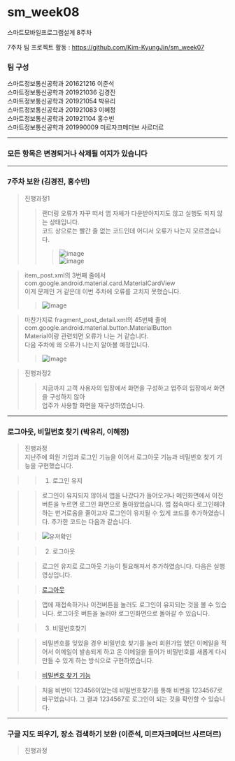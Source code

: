 # sm_week08
스마트모바일프로그램설계 8주차

7주차 팀 프로젝트 활동 : https://github.com/Kim-KyungJin/sm_week07

### 팀 구성   
스마트정보통신공학과 201621216 이준석   
스마트정보통신공학과 201921036 김경진   
스마트정보통신공학과 201921054 박유리   
스마트정보통신공학과 201921083 이혜정   
스마트정보통신공학과 201921104 홍수빈    
스마트정보통신공학과 201990009 미르자크메더브 사르더르    

   ***   
### 모든 항목은 변경되거나 삭제될 여지가 있습니다   
   ***   
   
### 7주차 보완 (김경진, 홍수빈)   
>진행과정1   
>>랜더링 오류가 자꾸 떠서 앱 자체가 다운받아지지도 않고 실행도 되지 않는 상태입니다.     
>>코드 상으로는 빨간 줄 없는 코드인데 어디서 오류가 나는지 모르겠습니다.    
>>>![image](https://user-images.githubusercontent.com/57963888/115985037-f109a600-a5e4-11eb-904d-f073aff0775c.png)   
>>>![image](https://user-images.githubusercontent.com/57963888/115985053-febf2b80-a5e4-11eb-90d2-5ce34cffde28.png)   

>item_post.xml의 3번째 줄에서   
>com.google.android.material.card.MaterialCardView   
>이게 문제인 거 같은데 이번 주차에 오류를 고치지 못했습니다.   
>>![image](https://user-images.githubusercontent.com/57963888/115985830-9eca8400-a5e8-11eb-8a25-f7639da0f41a.png)   


>마찬가지로 fragment_post_detail.xml의 45번째 줄에   
>com.google.android.material.button.MaterialButton   
>Material이랑 관련되면 오류가 나는 거 같습니다.   
>다음 주차에 왜 오류가 나는지 알아볼 예정입니다.   
>>![image](https://user-images.githubusercontent.com/57963888/115985971-287a5180-a5e9-11eb-9ab2-f4fd97e2edc6.png)   

>진행과정2
>>지금까지 고객 사용자의 입장에서 화면을 구성하고 업주의 입장에서 화면을 구성하지 않아   
>>업주가 사용할 화면을 재구성하였습니다.   

   ***   
   
### 로그아웃, 비밀번호 찾기 (박유리, 이혜정)   
>진행과정   
> 지난주에 회원 가입과 로그인 기능을 이어서 로그아웃 기능과 비밀번호 찾기 기능을 구현했습니다.

>> 1. 로그인 유지

>> 로그인이 유지되지 않아서 앱을 나갔다가 들어오거나 메인화면에서 이전 버튼을 누르면 로그인 화면으로 돌아왔었습니다.
>> 앱 접속마다 로그인해야하는 번거로움을 줄이고자 로그인이 유지될 수 있게 코드를 추가하였습니다.
>> 추가한 코드는 다음과 같습니다.

>>![유저확인](https://user-images.githubusercontent.com/79883808/115999908-d3f6c680-a628-11eb-8531-aadb2533c223.PNG)

>> 2. 로그아웃

>> 로그인 유지로 로그아웃 기능이 필요해져서 추가하였습니다.
>> 다음은 실행영상입니다.

>> [로그아웃](https://user-images.githubusercontent.com/79883808/115999930-f7ba0c80-a628-11eb-8b50-c7bc69275dca.mp4)

>> 앱에 재접속하거나 이전버튼을 눌러도 로그인이 유지되는 것을 볼 수 있습니다. 로그아웃 버튼을 눌러야 로그인화면으로 돌아갈 수 있습니다.

>> 3. 비밀번호찾기

>> 비밀번호를 잊었을 경우 비밀번호 찾기를 눌러 회원가입 했던 이메일을 적어서 이메일이 발송되게 하고 온 이메일을 들어가 비밀번호를 새롭게 다시 만들 수 있게 하는 방식으로 구현하였습니다.

>> [비밀번호 찾기 기능](https://user-images.githubusercontent.com/79883558/115999039-27ffac00-a625-11eb-9337-bf3f47bf1bfd.mp4)

>> 처음 비번이 123456이었는데 비밀번호찾기를 통해 비번을 1234567로 바꾸었습니다.
>> 그 결과 1234567로 로그인이 되는 것을 확인할 수 있습니다. 

***   
   
### 구글 지도 띄우기, 장소 검색하기 보완 (이준석, 미르자크메더브 사르더르)   
>진행과정   
>>
